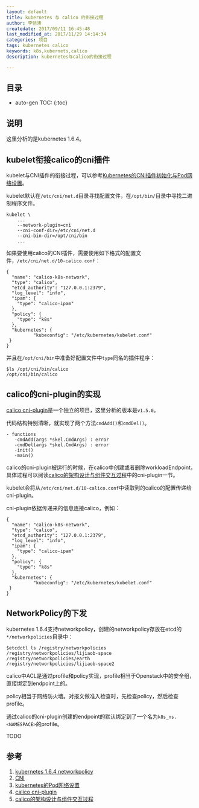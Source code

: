 ```yaml
---
layout: default
title: kubernetes 与 calico 的衔接过程
author: 李佶澳
createdate: 2017/09/11 16:45:48
last_modified_at: 2017/11/29 14:14:34
categories: 项目
tags: kubernetes calico
keywords: k8s,kubernets,calico
description: kubernetes与calico的衔接过程

---
```


## 目录
* auto-gen TOC:
{:toc}

## 说明

这里分析的是kubernetes 1.6.4。

## kubelet衔接calico的cni插件

kubelet与CNI插件的衔接过程，可以参考[Kubernetes的CNI插件初始化与Pod网络设置][3]。

kubelet默认在`/etc/cni/net.d`目录寻找配置文件，在`/opt/bin/`目录中寻找二进制程序文件。

	kubelet \
		...
		--network-plugin=cni 
		--cni-conf-dir=/etc/cni/net.d 
		--cni-bin-dir=/opt/cni/bin 
		...

如果要使用calico的CNI插件，需要使用如下格式的配置文件，`/etc/cni/net.d/10-calico.conf`：

	{
	  "name": "calico-k8s-network",
	  "type": "calico",
	  "etcd_authority": "127.0.0.1:2379",
	  "log_level": "info",
	  "ipam": {
	    "type": "calico-ipam"
	  },
	  "policy": {
	    "type": "k8s"
	  },
	  "kubernetes": {
	          "kubeconfig": "/etc/kubernetes/kubelet.conf"
	 }
	}

并且在`/opt/cni/bin`中准备好配置文件中`type`同名的插件程序：

	$ls /opt/cni/bin/calico
	/opt/cni/bin/calico

## calico的cni-plugin的实现

[calico cni-plugin][4]是一个独立的项目，这里分析的版本是`v1.5.0`。

代码结构特别清晰，就实现了两个方法`cmdAdd()`和`cmdDel()`。

	- functions
	   -cmdAdd(args *skel.CmdArgs) : error
	   -cmdDel(args *skel.CmdArgs) : error
	   -init()
	   -main()

calico的cni-plugin被运行的时候，在calico中创建或者删除workloadEndpoint，具体过程可以阅读[calico的架构设计与组件交互过程][5]中的cni-plugin一节。

kubelet会将从`/etc/cni/net.d/10-calico.conf`中读取到的calico的配置传递给cni-plugin。

cni-plugin依据传递来的信息连接calico，例如：

	{
	  "name": "calico-k8s-network",
	  "type": "calico",
	  "etcd_authority": "127.0.0.1:2379",
	  "log_level": "info",
	  "ipam": {
	    "type": "calico-ipam"
	  },
	  "policy": {
	    "type": "k8s"
	  },
	  "kubernetes": {
	          "kubeconfig": "/etc/kubernetes/kubelet.conf"
	 }
	}

## NetworkPolicy的下发

kubernetes 1.6.4支持networkpolicy，创建的networkpolicy存放在etcd的`*/networkpolicies`目录中：

	$etcdctl ls /registry/networkpolicies
	/registry/networkpolicies/lijiaob-space
	/registry/networkpolicies/earth
	/registry/networkpolicies/lijiaob-space2

calico中ACL是通过profile和policy实现，profile相当于Openstack中的安全组，直接绑定到endpoint上的。

policy相当于网络防火墙。对报文做准入检查时，先检查policy，然后检查profile。

通过calico的cni-plugin创建的endpoint的默认绑定到了一个名为`k8s_ns.<NAMESPACE>`的profile。

TODO

## 参考

1. [kubernetes 1.6.4 networkpolicy][1]
2. [CNI][2]
3. [kubernetes的Pod网络设置][3]
4. [calico cni-plugin][4]
5. [calico的架构设计与组件交互过程][5]

[1]: https://v1-6.docs.kubernetes.io/docs/concepts/services-networking/network-policies/  "kubernetes 1.6.4 networkpolicy" 
[2]: http://www.lijiaocn.com/%E9%A1%B9%E7%9B%AE/2017/05/03/CNI.html  "CNI"
[3]: http://www.lijiaocn.com/%E9%A1%B9%E7%9B%AE/2017/05/03/Kubernetes-pod-network.html  "Kubernetes的Pod网络设置"
[4]: https://github.com/projectcalico/cni-plugin  "calico cni-plugin"
[5]: http://www.lijiaocn.com/%E9%A1%B9%E7%9B%AE/2017/08/04/calico-arch.html "Calico的架构设计与组件交互"
